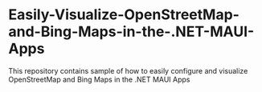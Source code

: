 # Easily-Visualize-OpenStreetMap-and-Bing-Maps-in-the-.NET-MAUI-Apps
This repository contains sample of how to easily configure and visualize OpenStreetMap and Bing Maps in the  .NET MAUI Apps
